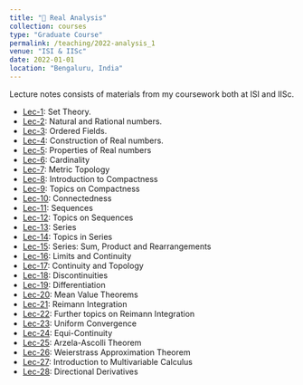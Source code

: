 ```yaml
---
title: "📔 Real Analysis"
collection: courses
type: "Graduate Course"
permalink: /teaching/2022-analysis_1
venue: "ISI & IISc"
date: 2022-01-01
location: "Bengaluru, India"
---
```


Lecture notes consists of materials from my coursework both at ISI and IISc.

- [Lec-1](https://drive.google.com/drive/folders/1Ed6TR9b2NWrZlk_XvkVgeqtedN-EP-V5): Set Theory.
- [Lec-2](https://drive.google.com/drive/folders/1Ed6TR9b2NWrZlk_XvkVgeqtedN-EP-V5): Natural and Rational numbers.
- [Lec-3](https://drive.google.com/drive/folders/1Ed6TR9b2NWrZlk_XvkVgeqtedN-EP-V5): Ordered Fields.
- [Lec-4](https://drive.google.com/drive/folders/1Ed6TR9b2NWrZlk_XvkVgeqtedN-EP-V5): Construction of Real numbers.
- [Lec-5](https://drive.google.com/drive/folders/1Ed6TR9b2NWrZlk_XvkVgeqtedN-EP-V5): Properties of Real numbers
- [Lec-6](https://drive.google.com/drive/folders/1Ed6TR9b2NWrZlk_XvkVgeqtedN-EP-V5): Cardinality
- [Lec-7](https://drive.google.com/drive/folders/1Ed6TR9b2NWrZlk_XvkVgeqtedN-EP-V5): Metric Topology
- [Lec-8](https://drive.google.com/drive/folders/1Ed6TR9b2NWrZlk_XvkVgeqtedN-EP-V5): Introduction to Compactness
- [Lec-9](https://drive.google.com/drive/folders/1Ed6TR9b2NWrZlk_XvkVgeqtedN-EP-V5): Topics on Compactness
- [Lec-10](https://drive.google.com/drive/folders/1Ed6TR9b2NWrZlk_XvkVgeqtedN-EP-V5): Connectedness
- [Lec-11](https://drive.google.com/drive/folders/1Ed6TR9b2NWrZlk_XvkVgeqtedN-EP-V5): Sequences
- [Lec-12](https://drive.google.com/drive/folders/1Ed6TR9b2NWrZlk_XvkVgeqtedN-EP-V5): Topics on Sequences
- [Lec-13](https://drive.google.com/drive/folders/1Ed6TR9b2NWrZlk_XvkVgeqtedN-EP-V5): Series
- [Lec-14](https://drive.google.com/drive/folders/1Ed6TR9b2NWrZlk_XvkVgeqtedN-EP-V5): Topics in Series
- [Lec-15](https://drive.google.com/drive/folders/1Ed6TR9b2NWrZlk_XvkVgeqtedN-EP-V5): Series: Sum, Product and Rearrangements
- [Lec-16](https://drive.google.com/drive/folders/1Ed6TR9b2NWrZlk_XvkVgeqtedN-EP-V5): Limits and Continuity
- [Lec-17](https://drive.google.com/drive/folders/1Ed6TR9b2NWrZlk_XvkVgeqtedN-EP-V5): Continuity and Topology
- [Lec-18](https://drive.google.com/drive/folders/1Ed6TR9b2NWrZlk_XvkVgeqtedN-EP-V5): Discontinuities
- [Lec-19](https://drive.google.com/drive/folders/1Ed6TR9b2NWrZlk_XvkVgeqtedN-EP-V5): Differentiation
- [Lec-20](https://drive.google.com/drive/folders/1Ed6TR9b2NWrZlk_XvkVgeqtedN-EP-V5): Mean Value Theorems
- [Lec-21](https://drive.google.com/drive/folders/1Ed6TR9b2NWrZlk_XvkVgeqtedN-EP-V5): Reimann Integration
- [Lec-22](https://drive.google.com/drive/folders/1Ed6TR9b2NWrZlk_XvkVgeqtedN-EP-V5): Further topics on Reimann Integration
- [Lec-23](https://drive.google.com/drive/folders/1Ed6TR9b2NWrZlk_XvkVgeqtedN-EP-V5): Uniform Convergence
- [Lec-24](https://drive.google.com/drive/folders/1Ed6TR9b2NWrZlk_XvkVgeqtedN-EP-V5): Equi-Continuity
- [Lec-25](https://drive.google.com/drive/folders/1Ed6TR9b2NWrZlk_XvkVgeqtedN-EP-V5): Arzela-Ascolli Theorem
- [Lec-26](https://drive.google.com/drive/folders/1Ed6TR9b2NWrZlk_XvkVgeqtedN-EP-V5): Weierstrass Approximation Theorem
- [Lec-27](https://drive.google.com/drive/folders/1Ed6TR9b2NWrZlk_XvkVgeqtedN-EP-V5): Introduction to Multivariable Calculus
- [Lec-28](https://drive.google.com/drive/folders/1Ed6TR9b2NWrZlk_XvkVgeqtedN-EP-V5): Directional Derivatives
